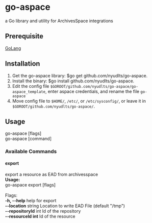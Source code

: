 # go-aspace
a Go library and utility for ArchivesSpace integrations

## Prerequisite
[GoLang](https://golang.org/dl/)

## Installation
1. Get the go-aspace library: $go get github.com/nyudlts/go-aspace.
2. Install the binary: $go install github.com/nyudlts/go-aspace.
3. Edit the config file `$GOROOT/github.com/nyudlts/go-aspace/go-aspace_template`, enter aspace credentials, and rename the file `go-aspace`
4. Move config file to `$HOME/`, `/etc/`, or `/etc/sysconfig/`, or leave it in `$GOROOT/github.com/nyudlts/go-aspace/`.

## Usage
  go-aspace [flags]<br>
  go-aspace [command]<br>

### Available Commands
  #### export      
  export a resource as EAD from archivesspace<br>
  **Usage:**<br>
    go-aspace export [flags]<br>
  <br>
  Flags:<br>
    **-h, --help**               help for export<br>
        **--location** string    Location to write EAD File (default "/tmp")<br>
        **--repositoryId** int   Id of the repository<br>
        **--resourceId int**     Id of the resource<br>
